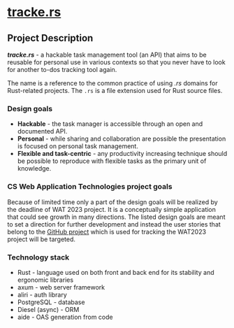 # [tracke.rs](https://github.com/Adhalianna/tracke.rs)

## Project Description

___tracke.rs___ - a hackable task management tool (an API) that aims to be reusable
for personal use in various contexts so that you never have to look for another
to-dos tracking tool again.

The name is a reference to the common practice of using _.rs_ domains for
Rust-related projects. The `.rs` is a file extension used for Rust source files.

### Design goals

- __Hackable__ - the task manager is accessible through an open and documented
API.
- __Personal__ - while sharing and collaboration are possible the presentation
is focused on personal task management.
- __Flexible and task-centric__ - any productivity increasing technique should
be possible to reproduce with flexible tasks as the primary unit of knowledge.

### CS Web Application Technologies project goals

Because of limited time only a part of the design goals will be realized by the
deadline of WAT 2023 project. It is a conceptually simple application that could
see growth in many directions. The listed design goals are meant to set a 
direction for further development and instead the user stories that belong to the
[GitHub project](https://github.com/users/Adhalianna/projects/1) which is used for
tracking the WAT2023 project will be targeted.

### Technology stack
- Rust - language used on both front and back end for its stability and
ergonomic libraries
- axum - web server framework
- aliri - auth library
- PostgreSQL - database
- Diesel (async) - ORM
- aide - OAS generation from code
